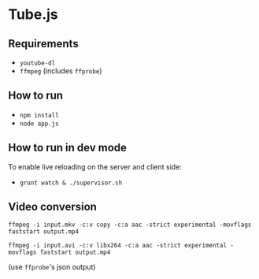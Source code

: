 # Tube.js

## Requirements

- `youtube-dl`
- `ffmpeg` (includes `ffprobe`)

## How to run

- `npm install`
- `node app.js`

## How to run in dev mode

To enable live reloading on the server and client side:

- `grunt watch & ./supervisor.sh`

## Video conversion

	ffmpeg -i input.mkv -c:v copy -c:a aac -strict experimental -movflags faststart output.mp4

	ffmpeg -i input.avi -c:v libx264 -c:a aac -strict experimental -movflags faststart output.mp4

(use `ffprobe`'s json output)
